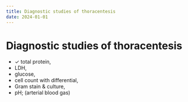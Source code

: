 ```yaml
---
title: Diagnostic studies of thoracentesis
date: 2024-01-01
---
```

# Diagnostic studies of thoracentesis


* ✓ total protein, 
* LDH, 
* glucose, 
* cell count with differential, 
* Gram stain & culture, 
* pH; (arterial blood gas) 
